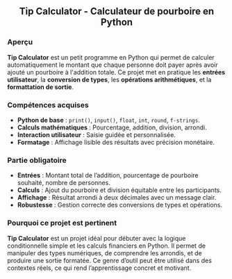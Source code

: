 ## <p align="center"> Tip Calculator - Calculateur de pourboire en Python </p>

### Aperçu
**Tip Calculator** est un petit programme en Python qui permet de calculer automatiquement le montant que chaque personne doit payer après avoir ajouté un pourboire à l'addition totale. Ce projet met en pratique les **entrées utilisateur**, la **conversion de types**, les **opérations arithmétiques**, et la **formattation de sortie**.

### Compétences acquises
- **Python de base** : `print()`, `input()`, `float`, `int`, `round`, `f-strings`.
- **Calculs mathématiques** : Pourcentage, addition, division, arrondi.
- **Interaction utilisateur** : Saisie guidée et personnalisée.
- **Formatage** : Affichage lisible des résultats avec précision monétaire.

### Partie obligatoire
- **Entrées** : Montant total de l’addition, pourcentage de pourboire souhaité, nombre de personnes.
- **Calculs** : Ajout du pourboire et division équitable entre les participants.
- **Affichage** : Résultat arrondi à deux décimales avec un message clair.
- **Robustesse** : Gestion correcte des conversions de types et opérations.

### Pourquoi ce projet est pertinent
**Tip Calculator** est un projet idéal pour débuter avec la logique conditionnelle simple et les calculs financiers en Python. Il permet de manipuler des types numériques, de comprendre les arrondis, et de produire une sortie formatée. Ce genre d’outil peut être utilisé dans des contextes réels, ce qui rend l’apprentissage concret et motivant.
